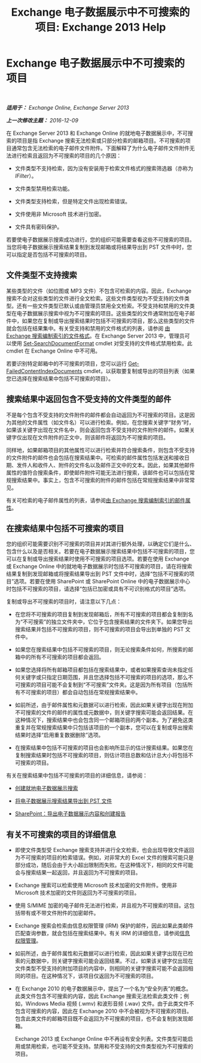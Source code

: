 ﻿---
title: 'Exchange 电子数据展示中不可搜索的项目: Exchange 2013 Help'
TOCTitle: Exchange 电子数据展示中不可搜索的项目
ms:assetid: 32550081-9af9-474b-ae7b-28f1e68cad41
ms:mtpsurl: https://technet.microsoft.com/zh-cn/library/Dn602498(v=EXCHG.150)
ms:contentKeyID: 61071991
ms.date: 01/11/2018
mtps_version: v=EXCHG.150
ms.translationtype: HT
---

# Exchange 电子数据展示中不可搜索的项目

 

_**适用于：** Exchange Online, Exchange Server 2013_

_**上一次修改主题：** 2016-12-09_

在 Exchange Server 2013 和 Exchange Online 的就地电子数据展示中，不可搜索的项目是指 Exchange 搜索无法检索或只部分检索的邮箱项目。不可搜索的项目通常包含无法检索的电子邮件文件附件。下面解释了为什么电子邮件文件附件无法进行检索且返回为不可搜索的项目的几个原因：

  - 文件类型不支持检索，因为没有安装用于检索文件格式的搜索筛选器（亦称为 *IFilter*）。

  - 文件类型禁用检索功能。

  - 文件类型支持检索，但是特定文件出现检索错误。

  - 文件使用非 Microsoft 技术进行加密。

  - 文件具有密码保护。

若要使电子数据展示搜索成功进行，您的组织可能需要查看这些不可搜索的项目。当您将电子数据展示搜索结果复制到发现邮箱或将结果导出到 PST 文件中时，您可以指定是否包括不可搜索的项目。

## 文件类型不支持搜索

某些类型的文件（如位图或 MP3 文件）不包含可检索的内容。因此，Exchange 搜索不会对这些类型的文件进行全文检索。这些文件类型视为不受支持的文件类型。还有一些文件类型已默认或由管理员禁用全文检索。不受支持和禁用的文件类型在电子数据展示搜索中视为不可搜索的项目。这些类型的文件通常附加在电子邮件中，如果您在复制或导出搜索结果时包括不可搜索的项目，那么这些类型的文件就会包括在结果集中。有关受支持和禁用的文件格式的列表，请参阅 [由 Exchange 搜索编制索引的文件格式](file-formats-indexed-by-exchange-search-exchange-2013-help.md)。在 Exchange Server 2013 中，管理员可以使用 [Set-SearchDocumentFormat](https://technet.microsoft.com/zh-cn/library/jj873756\(v=exchg.150\)) cmdlet 对受支持的文件格式禁用检索。此 cmdlet 在 Exchange Online 中不可用。

若要识别特定邮箱中的不可搜索的项目，您可以运行 [Get-FailedContentIndexDocuments](https://technet.microsoft.com/zh-cn/library/dd351154\(v=exchg.150\)) cmdlet，以获取要复制或导出的项目列表（如果您已选择在搜索结果中包括不可搜索的项目）。

## 搜索结果中返回包含不受支持的文件类型的邮件

不是每个包含不受支持的文件附件的邮件都会自动返回为不可搜索的项目。这是因为其他的文件属性（如文件名）可以进行检索。例如，在您搜索关键字“财务”时，如果该关键字出现在文件名中，则会返回包含不受支持的文件附件的邮件。如果关键字仅出现在文件附件的正文中，则该邮件将返回为不可搜索的项目。

同样地，如果邮箱项目的其他属性可以进行检索并符合搜索条件，则包含不受支持的文件附件的邮件也会包括在搜索结果中。可检索的邮件属性包括发送和接收日期、发件人和收件人、附件的文件名以及邮件正文中的文本。因此，如果其他邮件属性的值符合搜索条件，即使邮件附件可能无法进行搜索，该邮件也可以包括在常规搜索结果中。事实上，包含不可搜索的附件的邮件包括在常规搜索结果中非常常见。

有关可检索的电子邮件属性的列表，请参阅[由 Exchange 搜索编制索引的邮件属性](message-properties-indexed-by-exchange-search-exchange-2013-help.md)。

## 在搜索结果中包括不可搜索的项目

您的组织可能需要识别不可搜索的项目并对其进行额外处理，以确定它们是什么、​包含什么以及是否相关。若要在电子数据展示搜索结果中包括不可搜索的项目，您可以在复制或导出搜索结果时使用不可搜索的项目选项。若要在使用 Exchange 或 Exchange Online 中的就地电子数据展示时包括不可搜索的项目，请在将搜索结果复制到发现邮箱或将搜索结果导出到 PST 文件中时，选择“包括不可搜索的项目”选项。若要在使用 SharePoint 或 SharePoint Online 中的电子数据展示中心时包括不可搜索的项目，请选择“包括已加密或具有不可识别格式的项目”选项。

复制或导出不可搜索的项目时，请注意以下几点：

  - 在您将不可搜索的项目复制到发现邮箱后，所有不可搜索的项目都会复制到名为“不可搜索”的独立文件夹中，它位于包含搜索结果的文件夹下。如果您导出搜索结果并包括不可搜索的项目，则不可搜索的项目会导出到单独的 PST 文件中。

  - 如果您在搜索结果中包括不可搜索的项目，则无论搜索条件如何，所搜索的邮箱中的所有不可搜索的项目都会返回。

  - 如果您选择将所有邮箱项目都包括在搜索结果中，或者如果搜索查询未指定任何关键字或只指定日期范围，并且您选择包括不可搜索的项目的选项，那么不可搜索的项目可能不会复制到“不可搜索”文件夹。这是因为所有项目（包括所有不可搜索的项目）都会自动包括在常规搜索结果中。

  - 如前所述，由于邮件属性和元数据可以进行检索，因此如果关键字出现在附加不可搜索的文件的邮件的属性或元数据中，则关键字搜索可能会返回结果。在这种情况下，搜索结果中也会包含同一个邮箱项目的两个副本。为了避免这类重复并在常规搜索结果中只包括该项目的一个副本，您可以在复制或导出搜索结果时选择“启用重复数据删除”选项。

  - 在搜索结果中包括不可搜索的项目也会影响所显示的估计搜索结果。如果您在复制搜索结果时包括不可搜索的项目，则估计项目总数和估计总大小将包括不可搜索的项目。

有关在搜索结果中包括不可搜索的项目的详细信息，请参阅：

  - [创建就地电子数据展示搜索](https://docs.microsoft.com/zh-cn/exchange/security-and-compliance/in-place-ediscovery/create-in-place-ediscovery-search)

  - [将电子数据展示搜索结果导出到 PST 文件](export-ediscovery-search-results-to-a-pst-file-exchange-2013-help.md)

  - [SharePoint：导出电子数据展示内容和创建报告](https://go.microsoft.com/fwlink/p/?linkid=324757)

## 有关不可搜索的项目的详细信息

  - 即使文件类型受 Exchange 搜索支持并进行全文检索，也会出现导致文件返回为不可搜索的项目的检索错误。例如，对非常大的 Excel 文件的搜索可能只是部分成功，随后会由于大小超出限制而失败。在这种情况下，相同的文件可能会与搜索结果一起返回，并且返回为不可搜索的项目。

  - Exchange 搜索可以检索使用 Microsoft 技术加密的文件附件。使用非 Microsoft 技术加密的文件则返回为不可搜索的项目。

  - 使用 S/MIME 加密的电子邮件无法进行检索，并且视为不可搜索的项目。这包括带有或不带文件附件的加密邮件。

  - Exchange 搜索会检索由信息权限管理 (IRM) 保护的邮件，因此如果此类邮件匹配查询参数，就会包括在搜索结果中。有关 IRM 的详细信息，请参阅[信息权限管理](information-rights-management-exchange-2013-help.md)。

  - 如前所述，由于邮件属性和元数据可以进行检索，因此如果关键字出现在已检索的元数据中，则关键字搜索可能会返回结果。不过，如果该关键字仅出现在文件类型不受支持的附加项目的内容中，则相同的关键字搜索可能不会返回相同的项目。在这种情况下，该项目仅返回为不可搜索的项目。

  - 在 Exchange 2010 的电子数据展示中，提出了一个名为“安全列表”的概念。此类文件包含不可搜索的内容，因此 Exchange 搜索无法检索此类文件；例如，Windows Media 视频 (.wmv) 和波形音频 (.wav) 文件。由于此类文件不包含可搜索的内容，因此在 Exchange 2010 中不会被视为不可搜索的项目。包含此类文件的邮箱项目既不会返回为不可搜索的项目，也不会复制到发现邮箱。
    
    Exchange 2013 或 Exchange Online 中不再设有安全列表。文件类型可能启用或禁用检索，也可能不受支持。禁用和不受支持的文件类型视为不可搜索的项目。

